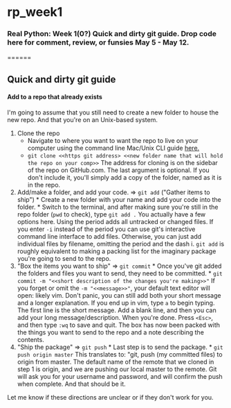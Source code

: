 # rp_week1
### Real Python: Week 1(0?) Quick and dirty git guide. Drop code here for comment, review, or funsies May 5 - May 12.
======

## Quick and dirty git guide

#### Add to a repo that already exists

I'm going to assume that you still need to create a new folder to house the new repo. And that you're on an Unix-based system. 

1.	Clone the repo
	*	Navigate to where you want to want the repo to live on your computer using the command line
		Mac/Unix CLI guide [here.](https://github.com/0nn0/terminal-mac-cheatsheet/wiki/Terminal-Cheatsheet-for-Mac-(-basics-))
	*	`git clone <<https git address> <<new folder name that will hold the repo on your comp>>`
                The address for cloning is on the sidebar of the repo on GitHub.com. The last argument is optional. If you don't include it, you'll simply add a copy of the folder, named as it is in the repo.
2.	Add/make a folder, and add your code. => `git add` ("Gather items to ship")
        *       Create a new folder with your name and add your code into the folder.
        *       Switch to the terminal, and after making sure you're still in the repo folder (`pwd` to check), type `git add .` You actually have a few options here. Using the period adds all untracked or changed files. If you enter `-i` instead of the period you can use git's interactive command line interface to add files. Otherwise, you can just add individual files by filename, omitting the period and the dash i.
                `git add` is roughly equivalent to making a packing list for the imaginary package you're going to send to the repo.
3.	"Box the items you want to ship" => `git commit`
        *       Once you've git added the folders and files you want to send, they need to be committed.
        *       `git commit -m "<<short description of the changes you're making>>"`
                If you forget or omit the `-m "<<message>>"`, your default text editor will open: likely vim. Don't panic, you can still add both your short message and a longer explanation. If you end up in vim, type `a` to begin typing. The first line is the short message. Add a blank line, and then you can add your long message/description. When you're done. Press `<Esc>`, and then type `:wq` to save and quit.
                The box has now been packed with the things you want to send to the repo and a note describing the contents. 
4.	"Ship the package" => `git push`
        *       Last step is to send the package.
        *       `git push origin master`
                This translates to: "git, push (my committed files) to origin from master. The default name of the remote that we cloned in step 1 is origin, and we are pushing our local master to the remote. Git will ask you for your username and password, and will confirm the push when complete. And that should be it.

Let me know if these directions are unclear or if they don't work for you.
        
